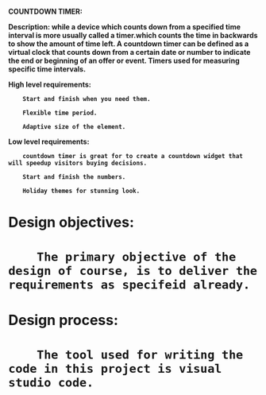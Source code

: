 <b>COUNTDOWN TIMER:<b>
  
<b>Description:<b>
       while a device which counts down from a specified time interval is more usually called a timer.which counts the time in backwards to show the amount of time left.
       A countdown timer can be defined as a virtual clock that counts down from a certain date or number to indicate the end or beginning of an offer or event. Timers used for measuring specific time intervals.

<b>High level requirements:<b>

        Start and finish when you need them.

        Flexible time period.

        Adaptive size of the element.

<b>Low level requirements:<b>
  
        countdown timer is great for to create a countdown widget that will speedup visitors buying decisions.

        Start and finish the numbers.

        Holiday themes for stunning look.

<h1>Design objectives:<h1>
        
        The primary objective of the design of course, is to deliver the requirements as specifeid already.

<h1>Design process:<h1>
      
        The tool used for writing the code in this project is visual studio code.
         

        

        

    
    